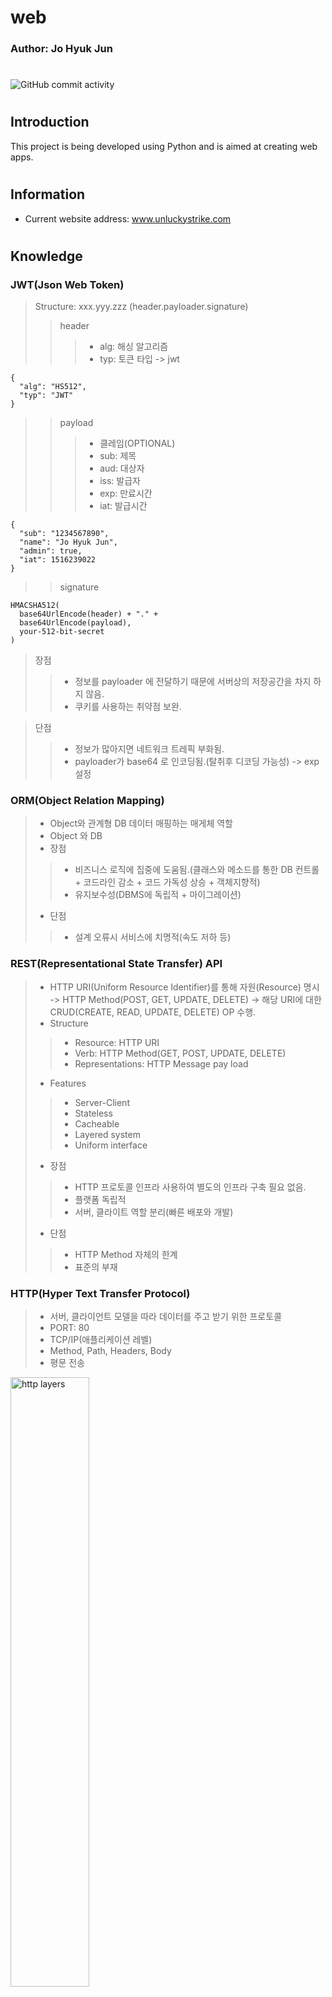 # web
### Author: Jo Hyuk Jun
#
![GitHub commit activity](https://img.shields.io/github/commit-activity/m/JoHyukJun/web)
#


## Introduction
This project is being developed using Python and is aimed at creating web apps.
#
## Information
- Current website address: www.unluckystrike.com
#
## Knowledge
### JWT(Json Web Token)

> Structure: xxx.yyy.zzz (header.payloader.signature)
>> header
>>> - alg: 해싱 알고리즘 
>>> - typ: 토큰 타입 -> jwt 

```
{
  "alg": "HS512",
  "typ": "JWT"
}
```

>> payload
>>> - 클레임(OPTIONAL)
>>> - sub: 제목
>>> - aud: 대상자
>>> - iss: 발급자
>>> - exp: 만료시간
>>> - iat: 발급시간
```
{
  "sub": "1234567890",
  "name": "Jo Hyuk Jun",
  "admin": true,
  "iat": 1516239022
}
```

>> signature
```
HMACSHA512(
  base64UrlEncode(header) + "." +
  base64UrlEncode(payload),
  your-512-bit-secret
)
```

> 장점
>> - 정보를 payloader 에 전달하기 때문에 서버상의 저장공간을 차지 하지 않음.
>> - 쿠키를 사용하는 취약점 보완.

> 단점
>> - 정보가 많아지면 네트워크 트레픽 부화됨.
>> - payloader가 base64 로 인코딩됨.(탈취후 디코딩 가능성) -> exp 설정

### ORM(Object Relation Mapping)

> - Object와 관계형 DB 데이터 매핑하는 매게체 역할
> - Object 와 DB
> - 장점
>> - 비즈니스 로직에 집중에 도움됨.(클래스와 메소드를 통한 DB 컨트롤 + 코드라인 감소 + 코드 가독성 상승 + 객체지향적)
>> - 유지보수성(DBMS에 독립적 + 마이그레이션)
> - 단점
>> - 설계 오류시 서비스에 치명적(속도 저하 등)

### REST(Representational State Transfer) API

> - HTTP URI(Uniform Resource Identifier)를 통해 자원(Resource) 명시 -> HTTP Method(POST, GET, UPDATE, DELETE) -> 해당 URI에 대한 CRUD(CREATE, READ, UPDATE, DELETE) OP 수행.
> - Structure
>> - Resource: HTTP URI
>> - Verb: HTTP Method(GET, POST, UPDATE, DELETE)
>> - Representations: HTTP Message pay load
> - Features
>> - Server-Client
>> - Stateless
>> - Cacheable
>> - Layered system
>> - Uniform interface
> - 장점
>> - HTTP 프로토콜 인프라 사용하여 별도의 인프라 구축 필요 없음.
>> - 플랫폼 독립적
>> - 서버, 클라이트 역할 분리(빠른 배포와 개발)
>- 단점
>> - HTTP Method 자체의 한계
>> - 표준의 부재

### HTTP(Hyper Text Transfer Protocol)

> - 서버, 클라이언트 모델을 따라 데이터를 주고 받기 위한 프로토콜
> - PORT: 80
> - TCP/IP(애플리케이션 레벨)
> - Method, Path, Headers, Body
> - 평문 전송

<img src="https://mdn.mozillademos.org/files/13673/HTTP%20&%20layers.png" title="http layers" alt="http layers" width="50%">

### HTTPS(Hyper Text Transfer Protocol Secure)

> - HTTP + Secure Layer
> - PORT: 443
> - 대칭키 암호화
>> - 클라이언트와 서버 동일한 키를 이용해 암,복호화 수행.
>> - 속도가 빠르지만 키가 노출될 위험 존재.
> - 비대칭키 암호화
>> - 공개키와 개인키가 존재하여 암,복호화 수행.
> - HTTPS 에서 첫 세션키 생성시에는 비대칭키 암호화 수행하며 이 후에는 만들어진 세션키를 대칭키로 사용해 암,복호화 수행.